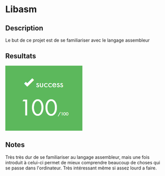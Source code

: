 # Libasm

## Description

Le but de ce projet est de se familiariser avec le langage assembleur

## Resultats

![](images/Resultats.png)

## Notes

Très très dur de se familiariser au langage assembleur, mais une fois introduit à celui-ci permet de mieux comprendre beaucoup de choses qui se passe dans l'ordinateur. Très intéressant même si assez lourd a faire.